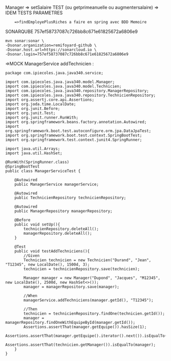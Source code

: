 Manager => setSalaire TEST (ou getprimeanuelle ou augmentersalaire)
		=> IDEM TESTS PARAMETRES

		=>findEmployePlusRiches a faire en spring avec BDD Memoire
		
		
		
		
SONARQUBE
	757ef58737087c726bb8c671e61825672a6806e9

	mvn sonar:sonar \
	-Dsonar.organization=remifoyard-github \
	-Dsonar.host.url=https://sonarcloud.io \
	-Dsonar.login=757ef58737087c726bb8c671e61825672a6806e9

=>MOCK ManagerService addTechnicien : 

	package com.ipiecoles.java.java340.service;

	import com.ipiecoles.java.java340.model.Manager;
	import com.ipiecoles.java.java340.model.Technicien;
	import com.ipiecoles.java.java340.repository.ManagerRepository;
	import com.ipiecoles.java.java340.repository.TechnicienRepository;
	import org.assertj.core.api.Assertions;
	import org.joda.time.LocalDate;
	import org.junit.Before;
	import org.junit.Test;
	import org.junit.runner.RunWith;
	import org.springframework.beans.factory.annotation.Autowired;
	import org.springframework.boot.test.autoconfigure.orm.jpa.DataJpaTest;
	import org.springframework.boot.test.context.SpringBootTest;
	import org.springframework.test.context.junit4.SpringRunner;

	import java.util.Arrays;
	import java.util.HashSet;

	@RunWith(SpringRunner.class)
	@SpringBootTest
	public class ManagerServiceTest {

		@Autowired
		public ManagerService managerService;

		@Autowired
		public TechnicienRepository technicienRepository;

		@Autowired
		public ManagerRepository managerRepository;

		@Before
		public void setUp(){
			technicienRepository.deleteAll();
			managerRepository.deleteAll();
		}

		@Test
		public void testAddTechniciens(){
			//Given
			Technicien technicien = new Technicien("Durand", "Jean", "T12345", new LocalDate(), 1500d, 3);
			technicien = technicienRepository.save(technicien);

			Manager manager = new Manager("Dupond", "Jacques", "M12345", new LocalDate(), 2500d, new HashSet<>());
			manager = managerRepository.save(manager);

			//When
			managerService.addTechniciens(manager.getId(), "T12345");

			//Then
			technicien = technicienRepository.findOne(technicien.getId());
			manager = managerRepository.findOneWithEquipeById(manager.getId());
			Assertions.assertThat(manager.getEquipe()).hasSize(1);
			Assertions.assertThat(manager.getEquipe().iterator().next()).isEqualTo(technicien);
			Assertions.assertThat(technicien.getManager()).isEqualTo(manager);
		}
	}